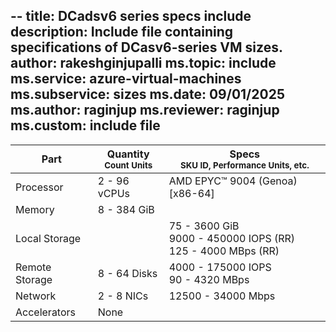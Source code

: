 --
title: DCadsv6 series specs include
description: Include file containing specifications of DCasv6-series VM sizes.
author: rakeshginjupalli
ms.topic: include
ms.service: azure-virtual-machines
ms.subservice: sizes
ms.date: 09/01/2025
ms.author: raginjup
ms.reviewer: raginjup
ms.custom: include file
---
| Part | Quantity <br><sup>Count Units | Specs <br><sup>SKU ID, Performance Units, etc.  |
|---|---|---|
| Processor      | 2 - 96 vCPUs       |     AMD EPYC™ 9004 (Genoa) [x86-64]  |
| Memory         | 8 - 384 GiB          |                                  |
| Local Storage  |            |   75 - 3600 GiB <br> 9000 - 450000 IOPS (RR) <br> 125 - 4000 MBps (RR)  |
| Remote Storage | 8 - 64 Disks    | 4000 - 175000 IOPS <br>90 - 4320 MBps   |
| Network        | 2 - 8 NICs          | 12500 - 34000 Mbps                  |
| Accelerators   | None              |                                   |
